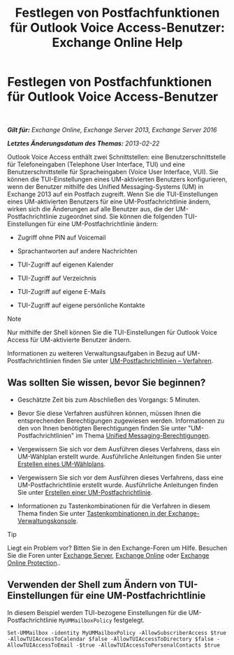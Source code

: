 ﻿---
title: 'Festlegen von Postfachfunktionen für Outlook Voice Access-Benutzer: Exchange Online Help'
TOCTitle: Festlegen von Postfachfunktionen für Outlook Voice Access-Benutzer
ms:assetid: 10960bf0-65cf-4d0b-bae5-d203c53662db
ms:mtpsurl: https://technet.microsoft.com/de-de/library/Aa996307(v=EXCHG.150)
ms:contentKeyID: 50554812
ms.date: 05/23/2018
mtps_version: v=EXCHG.150
ms.translationtype: MT
---

# Festlegen von Postfachfunktionen für Outlook Voice Access-Benutzer

 

_**Gilt für:** Exchange Online, Exchange Server 2013, Exchange Server 2016_

_**Letztes Änderungsdatum des Themas:** 2013-02-22_

Outlook Voice Access enthält zwei Schnittstellen: eine Benutzerschnittstelle für Telefoneingaben (Telephone User Interface, TUI) und eine Benutzerschnittstelle für Spracheingaben (Voice User Interface, VUI). Sie können die TUI-Einstellungen eines UM-aktivierten Benutzers konfigurieren, wenn der Benutzer mithilfe des Unified Messaging-Systems (UM) in Exchange 2013 auf ein Postfach zugreift. Wenn Sie die TUI-Einstellungen eines UM-aktivierten Benutzers für eine UM-Postfachrichtlinie ändern, wirken sich die Änderungen auf alle Benutzer aus, die der UM-Postfachrichtlinie zugeordnet sind. Sie können die folgenden TUI-Einstellungen für eine UM-Postfachrichtlinie ändern:

  - Zugriff ohne PIN auf Voicemail

  - Sprachantworten auf andere Nachrichten

  - TUI-Zugriff auf eigenen Kalender

  - TUI-Zugriff auf Verzeichnis

  - TUI-Zugriff auf eigene E-Mails

  - TUI-Zugriff auf eigene persönliche Kontakte


> [!NOTE]
> Nur mithilfe der Shell können Sie die TUI-Einstellungen für Outlook Voice Access für UM-aktivierte Benutzer ändern.



Informationen zu weiteren Verwaltungsaufgaben in Bezug auf UM-Postfachrichtlinien finden Sie unter [UM-Postfachrichtlinien – Verfahren](um-mailbox-policy-procedures-exchange-2013-help.md).

## Was sollten Sie wissen, bevor Sie beginnen?

  - Geschätzte Zeit bis zum Abschließen des Vorgangs: 5 Minuten.

  - Bevor Sie diese Verfahren ausführen können, müssen Ihnen die entsprechenden Berechtigungen zugewiesen werden. Informationen zu den von Ihnen benötigten Berechtigungen finden Sie unter "UM-Postfachrichtlinien" im Thema [Unified Messaging-Berechtigungen](unified-messaging-permissions-exchange-2013-help.md).

  - Vergewissern Sie sich vor dem Ausführen dieses Verfahrens, dass ein UM-Wählplan erstellt wurde. Ausführliche Anleitungen finden Sie unter [Erstellen eines UM-Wählplans](create-a-um-dial-plan-exchange-2013-help.md).

  - Vergewissern Sie sich vor dem Ausführen dieses Verfahrens, dass eine UM-Postfachrichtlinie erstellt wurde. Ausführliche Anleitungen finden Sie unter [Erstellen einer UM-Postfachrichtlinie](create-a-um-mailbox-policy-exchange-2013-help.md).

  - Informationen zu Tastenkombinationen für die Verfahren in diesem Thema finden Sie unter [Tastenkombinationen in der Exchange-Verwaltungskonsole](keyboard-shortcuts-in-the-exchange-admin-center-exchange-online-protection-help.md).


> [!TIP]
> Liegt ein Problem vor? Bitten Sie in den Exchange-Foren um Hilfe. Besuchen Sie die Foren unter <A href="https://go.microsoft.com/fwlink/p/?linkid=60612">Exchange Server</A>, <A href="https://go.microsoft.com/fwlink/p/?linkid=267542">Exchange Online</A> oder <A href="https://go.microsoft.com/fwlink/p/?linkid=285351">Exchange Online Protection</A>..



## Verwenden der Shell zum Ändern von TUI-Einstellungen für eine UM-Postfachrichtlinie

In diesem Beispiel werden TUI-bezogene Einstellungen für die UM-Postfachrichtlinie `MyUMMailboxPolicy` festgelegt.

    Set-UMMailbox -identity MyUMMailboxPolicy -AllowSubscriberAccess $true -AllowTUIAccessToCalendar $false -AllowTUIAccessToDirectory $false -AllowTUIAccessToEmail -$true -AllowTUIAccessToPersonalContacts $true

